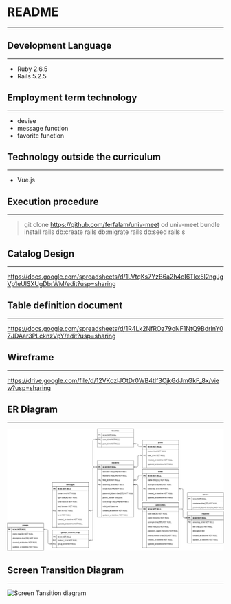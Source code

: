 # README
***

## Development Language
***
- Ruby 2.6.5
- Rails 5.2.5

## Employment term technology
***
- devise
- message function
- favorite function

## Technology outside the curriculum
***
- Vue.js

## Execution procedure
***
> git clone https://github.com/ferfalam/univ-meet
> cd univ-meet
> bundle install
> rails db:create
> rails db:migrate
> rails db:seed
> rails s

## Catalog Design 
***
<https://docs.google.com/spreadsheets/d/1LVtqKs7YzB6a2h4oI6Tkx5l2ngJgVp1eUlSXUgDbrWM/edit?usp=sharing>

## Table definition document
***
<https://docs.google.com/spreadsheets/d/1R4Lk2NfROz79oNF1NtQ9BdrlnY0ZJDAar3PLcknzVpY/edit?usp=sharing>

## Wireframe
***
<https://drive.google.com/file/d/12VKozlJOtDr0WB4tIf3CjkGdJmGkF_8x/view?usp=sharing>

## ER Diagram
***
![ER DIAGRAM](/er-diagram.jpg "ER Diagram")

## Screen Transition Diagram
***
![Screen Tansition diagram](/screen-tansition.jpg "Screen Tansition diagram")